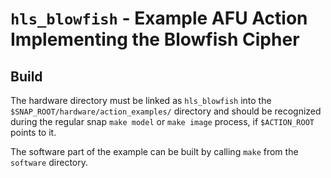 # `hls_blowfish` - Example AFU Action Implementing the Blowfish Cipher

## Build

The hardware directory must be linked as `hls_blowfish` into the `$SNAP_ROOT/hardware/action_examples/` directory and should be recognized during the regular snap `make model` or `make image` process, if `$ACTION_ROOT` points to it.

The software part of the example can be built by calling `make` from the `software` directory.
